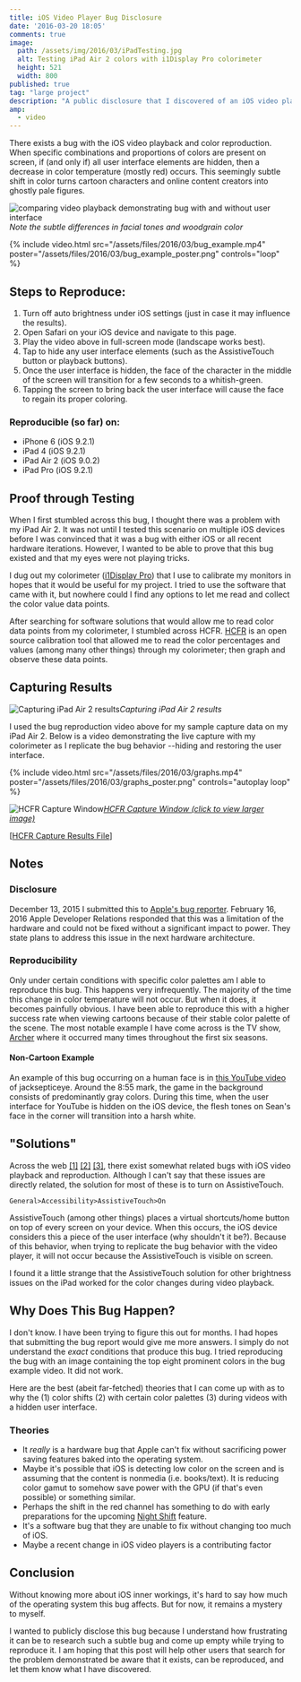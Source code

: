 ```yaml
---
title: iOS Video Player Bug Disclosure
date: '2016-03-20 18:05'
comments: true
image:
  path: /assets/img/2016/03/iPadTesting.jpg
  alt: Testing iPad Air 2 colors with i1Display Pro colorimeter
  height: 521
  width: 800
published: true
tag: "large project"
description: "A public disclosure that I discovered of an iOS video playback bug that decreases red and becomes washed out when user interface elements are hidden"
amp:
  - video
---
```


There exists a bug with the iOS video playback and color reproduction. When specific combinations and proportions of colors are present on screen, if (and only if) all user interface elements are hidden, then a decrease in color temperature (mostly red) occurs. This seemingly subtle shift in color turns cartoon characters and online content creators into ghostly pale figures.

![comparing video playback demonstrating bug with and without user interface](/assets/img/2016/03/comparison.jpg)*Note the subtle differences in facial tones and woodgrain color*

{% include video.html
  src="/assets/files/2016/03/bug_example.mp4"
  poster="/assets/files/2016/03/bug_example_poster.png"
  controls="loop"
%}

## Steps to Reproduce:

1. Turn off auto brightness under iOS settings (just in case it may influence the results).
2. Open Safari on your iOS device and navigate to this page.
3. Play the video above in full-screen mode (landscape works best).
4. Tap to hide any user interface elements (such as the AssistiveTouch button or  playback buttons).
5. Once the user interface is hidden, the face of the character in the middle of the screen will transition for a few seconds to a whitish-green.
6. Tapping the screen to bring back the user interface will cause the face to regain its proper coloring.

### Reproducible (so far) on:

- iPhone 6 (iOS 9.2.1)
- iPad 4 (iOS 9.2.1)
- iPad Air 2 (iOS 9.0.2)
- iPad Pro (iOS 9.2.1)

## Proof through Testing

When I first stumbled across this bug, I thought there was a problem with my iPad Air 2. It was not until I tested this scenario on multiple iOS devices before I was convinced that it was a bug with either iOS or all recent hardware iterations. However, I wanted to be able to prove that this bug existed and that my eyes were not playing tricks.

I dug out my colorimeter ([i1Display Pro](http://www.xrite.com/categories/calibration-profiling/i1display-pro)) that I use to calibrate my monitors in hopes that it would be useful for my project. I tried to use the software that came with it, but nowhere could I find any options to let me read and collect the color value data points.

After searching for software solutions that would allow me to read color data points from my colorimeter, I stumbled across HCFR. [HCFR](https://sourceforge.net/projects/hcfr/) is an open source calibration tool that allowed me to read the color percentages and values (among many other things) through my colorimeter; then graph and observe these data points.

## Capturing Results

![Capturing iPad Air 2 results](/assets/img/2016/03/iPadTesting2.jpg)*Capturing iPad Air 2 results*

I used the bug reproduction video above for my sample capture data on my iPad Air 2. Below is a video demonstrating the live capture with my colorimeter as I replicate the bug behavior --hiding and restoring the user interface.

{% include video.html
  src="/assets/files/2016/03/graphs.mp4"
  poster="/assets/files/2016/03/graphs_poster.png"
  controls="autoplay loop"
%}

![HCFR Capture Window](/assets/img/2016/03/capture_small.jpg)*[HCFR Capture Window (click to view larger image)](/assets/img/2016/03/capture_large.jpg)*

\[[HCFR Capture Results File](/assets/files/2016/03/ColorMeasures1.chc)]

## Notes

### Disclosure
December 13, 2015 I submitted this to [Apple's bug reporter]( https://bugreport.apple.com/). February 16, 2016 Apple Developer Relations responded that this was a limitation of the hardware and could not be fixed without a significant impact to power. They state plans to address this issue in the next hardware architecture.

### Reproducibility

Only under certain conditions with specific color palettes am I able to reproduce this bug. This happens very infrequently. The majority of the time this change in color temperature will not occur. But when it does, it becomes painfully obvious. I have been able to reproduce this with a higher success rate when viewing cartoons because of their stable color palette of the scene. The most notable example I have come across is the TV show, [Archer](https://en.wikipedia.org/wiki/Archer_(TV_series)) where it occurred many times throughout the first six seasons.

#### Non-Cartoon Example

An example of this bug occurring on a human face is in [this YouTube video]( https://youtu.be/utWQW_TF4ZY?t=535
) of jacksepticeye. Around the 8:55 mark, the game in the background consists of predominantly gray colors. During this time, when the user interface for YouTube is hidden on the iOS device, the flesh tones on Sean's face in the corner will transition into a harsh white.

## "Solutions"

Across the web [\[1\]](https://www.reddit.com/r/ipad/comments/2w84cw/) [\[2\]](https://discussions.apple.com/thread/4581841) [\[3\]]( https://discussions.apple.com/thread/3822777), there exist somewhat related bugs with iOS video playback and reproduction. Although I can't say that these issues are directly related, the solution for most of these is to turn on AssistiveTouch.

```text
General>Accessibility>AssistiveTouch>On
```

AssistiveTouch (among other things) places a virtual shortcuts/home button on top of every screen on your device. When this occurs, the iOS device considers this a piece of the user interface (why shouldn't it be?). Because of this behavior, when trying to replicate the bug behavior with the video player, it will not occur because the AssistiveTouch is visible on screen.

I found it a little strange that the AssistiveTouch solution for other brightness issues on the iPad worked for the color changes during video playback.

## Why Does This Bug Happen?

I don't know. I have been trying to figure this out for months. I had hopes that submitting the bug report would give me more answers. I simply do not understand  the *exact* conditions that produce this bug. I tried reproducing the bug with an image containing the top eight prominent colors in the bug example video. It did not work.

Here are the best (abeit far-fetched) theories that I can come up with as to why the (1) color shifts (2) with certain color palettes (3) during videos with a hidden user interface.

### Theories
- It *really* is a hardware bug that Apple can't fix without sacrificing power saving features baked into the operating system.
- Maybe it's possible that iOS is detecting low color on the screen and is assuming that the content is nonmedia (i.e. books/text). It is reducing color gamut to somehow save power with the GPU (if that's even possible) or something similar.
- Perhaps the shift in the red channel has something to do with early preparations for the upcoming [Night Shift](http://www.macrumors.com/how-to/use-ios-9-3-night-shift-mode/) feature.
- It's a software bug that they are unable to fix without changing too much of iOS.
- Maybe a recent change in iOS video players is a contributing factor

## Conclusion

Without knowing more about iOS inner workings, it's hard to say how much of the operating system this bug affects. But for now, it remains a mystery to myself.

I wanted to publicly disclose this bug because I understand how frustrating it can be to research such a subtle bug and come up empty while trying to reproduce it. I am hoping that this post will help other users that search for the problem demonstrated be aware that it exists, can be reproduced, and let them know what I have discovered.
